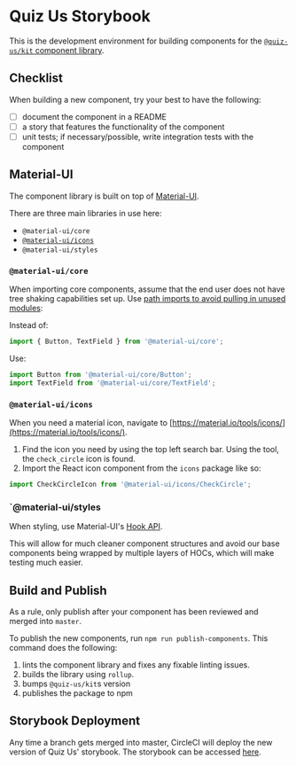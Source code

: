 # Quiz Us Storybook

This is the development environment for building components for the [`@quiz-us/kit` component library](https://www.npmjs.com/package/@quiz-us/kit).

## Checklist

When building a new component, try your best to have the following:

- [ ] document the component in a README
- [ ] a story that features the functionality of the component
- [ ] unit tests; if necessary/possible, write integration tests with the component

## Material-UI

The component library is built on top of [Material-UI](https://material-ui.com/).

There are three main libraries in use here:

- `@material-ui/core`
- [`@material-ui/icons`](https://www.npmjs.com/package/@material-ui/icons)
- `@material-ui/styles`

### `@material-ui/core`

When importing core components, assume that the end user does not have tree shaking capabilities set up. Use [path imports to avoid pulling in unused modules](https://material-ui.com/guides/minimizing-bundle-size/):

Instead of:

```js
import { Button, TextField } from '@material-ui/core';
```

Use:

```js
import Button from '@material-ui/core/Button';
import TextField from '@material-ui/core/TextField';
```

### `@material-ui/icons`

When you need a material icon, navigate to [https://material.io/tools/icons/](https://material.io/tools/icons/).

1. Find the icon you need by using the top left search bar. Using the tool, the
   `check_circle` icon is found.
2. Import the React icon component from the `icons` package like so:

```js
import CheckCircleIcon from '@material-ui/icons/CheckCircle';
```

### `@material-ui/styles

When styling, use Material-UI's [Hook API](https://material-ui.com/styles/basics/#hook-api).

This will allow for much cleaner component structures and avoid our base
components being wrapped by multiple layers of HOCs, which will make testing
much easier.

## Build and Publish

As a rule, only publish after your component has been reviewed and merged into `master`.

To publish the new components, run `npm run publish-components`. This command does the following:

1. lints the component library and fixes any fixable linting issues.
2. builds the library using `rollup`.
3. bumps `@quiz-us/kit`s version
4. publishes the package to npm

## Storybook Deployment

Any time a branch gets merged into master, CircleCI will deploy the new version
of Quiz Us' storybook. The storybook can be accessed [here](http://storybook-quizus.s3-website-us-west-2.amazonaws.com).
